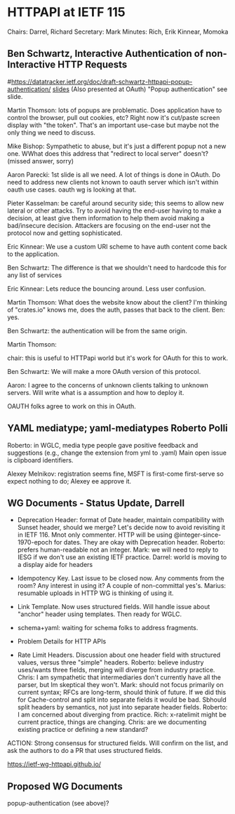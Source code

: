 # HTTPAPI at IETF 115
Chairs: Darrel, Richard
Secretary: Mark
Minutes: Rich, Erik Kinnear, Momoka


## Ben Schwartz, Interactive Authentication of non-Interactive HTTP Requests
#https://datatracker.ietf.org/doc/draft-schwartz-httpapi-popup-authentication/
[slides](https://datatracker.ietf.org/meeting/115/materials/slides-115-httpapi-interactive-authentication-of-non-interactive-http-requests)
(Also presented at OAuth)
"Popup authentication"
see slide.

Martin Thomson: lots of popups are problematic. Does application have to control the browser, pull out cookies, etc? Right now it's cut/paste screen display with "the token". That's an important use-case but maybe not the only thing we need to discuss.

Mike Bishop: Sympathetic to abuse, but it's just a different popup not a new one. WWhat does this address that "redirect to local server" doesn't? (missed answer, sorry)


Aaron Parecki: 1st slide is all we need. A lot of things is done in OAuth. Do need to address new clients not known to oauth server which isn't within oauth use cases. oauth wg is looking at that.


Pieter Kasselman: be careful around security side; this seems to allow new lateral or other attacks. Try to avoid having the end-user having to make a decision, at least give them information to help them avoid making a bad/insecure decision. Attackers are focusing on the end-user not the protocol now and getting sophisticated.

Eric Kinnear: We use a custom URI scheme to have auth content come back to the application.

Ben Schwartz: The difference is that we shouldn't need to hardcode this for any list of services

Eric Kinnear: Lets reduce the bouncing around. Less user confusion.

Martin Thomson: What does the website know about the client? I'm thinking of "crates.io" knows me, does the auth, passes that back to the client. Ben: yes.

Ben Schwartz: the authentication will be from the same origin.

Martin Thomson: 

chair: this is useful to HTTPapi world but it's work for OAuth for this to work.

Ben Schwartz: We will make a more OAuth version of this protocol.

Aaron: I agree to the concerns of unknown clients talking to unknown servers. Will write what is a assumption and how to deploy it.

OAUTH folks agree to work on this in OAuth.

## YAML mediatype; yaml-mediatypes Roberto Polli

Roberto: in WGLC, media type people gave positive feedback and suggestions (e.g., change the extension from yml to .yaml)  Main open issue is clipboard identifiers.

Alexey Melnikov: registration seems fine, MSFT is first-come first-serve so expect nothing to do; Alexey ee approve it.

## WG Documents - Status Update, Darrell

- Deprecation Header: format of Date header, maintain compatibility with Sunset header, should we merge? Let's decide now to avoid revisiting it in IETF 116. Mnot only commenter. HTTP will be using @integer-since-1970-epoch for dates. They are okay with Deprecation header. Roberto: prefers human-readable not an integer.  Mark: we will need to reply to IESG if we don't use an existing IETF practice. Darrel: world is moving to a display aide for headers

- Idempotency Key. Last issue to be closed now. Any comments from the room? Any interest in using it? A couple of non-committal yes's. Marius: resumable uploads in HTTP WG is thinking of using it.

- Link Template. Now uses structured fields. Will handle issue about "anchor" header using templates.  Then ready for WGLC.

- schema+yaml: waiting for schema folks to address fragments.

- Problem Details for HTTP APIs

- Rate Limit Headers. Discussion about one header field with structured values, versus three "simple" headers. Roberto: believe industry uses/wants three fields, merging will diverge from industry practice. Chris: I am sympathetic that intermediaries don't currently have all the parser, but Im skeptical they won't. Mark: should not focus primarily on current syntax; RFCs are long-term, should think of future. If we did this for Cache-control and split into separate fields it would be bad. Sbhould split headers by semantics, not just into separate header fields. Roberto: I am concerned about diverging from practice. Rich: x-ratelimit might be current practice, things are changing. Chris: are we documenting existing practice or defining a new standard? 

ACTION: Strong consensus for structured fields. Will confirm on the list, and ask the authors to do a PR that uses structured fields.


https://ietf-wg-httpapi.github.io/


## Proposed WG Documents

popup-authentication (see above)?

